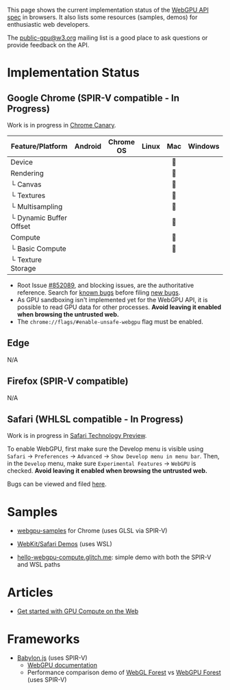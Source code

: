 This page shows the current implementation status of the [WebGPU API spec](https://gpuweb.github.io/gpuweb/) in browsers. It also lists some resources (samples, demos) for enthusiastic web developers.

The [public-gpu@w3.org](https://lists.w3.org/Archives/Public/public-gpu/) mailing list is a good place to ask questions or provide feedback on the API.

# Implementation Status

## Google Chrome (SPIR-V compatible - In Progress)

Work is in progress in [Chrome Canary](http://chrome.com/canary).

Feature/Platform          | Android  | Chrome OS | Linux | Mac | Windows |
------------------------- | :------: | :-------: | :---: | :-: | :-----: |
Device                    |          |           |       | 👷  |         |
Rendering                 |          |           |       | 👷  |         |
└ Canvas                  |          |           |       | 👷  |         |
└ Textures                |          |           |       | 👷  |         |
└ Multisampling           |          |           |       | 👷  |         |
└ Dynamic Buffer Offset   |          |           |       | 👷  |         |
Compute                   |          |           |       | 👷  |         |
└ Basic Compute           |          |           |       | 👷  |         |
└ Texture Storage         |          |           |       |     |         |

* Root Issue [#852089](https://bugs.chromium.org/p/chromium/issues/detail?id=852089), and blocking issues, are the authoritative reference. Search for [known bugs](https://bugs.chromium.org/p/chromium/issues/list?q=component:Blink%3EWebGPU) before filing [new bugs](https://bugs.chromium.org/p/chromium/issues/entry?components=Blink>WebGPU).
* As GPU sandboxing isn't implemented yet for the WebGPU API, it is possible to read GPU data for other processes. **Avoid leaving it enabled when browsing the untrusted web.**
* The `chrome://flags/#enable-unsafe-webgpu` flag must be enabled.

## Edge
N/A

## Firefox (SPIR-V compatible)
N/A

## Safari (WHLSL compatible - In Progress)

Work is in progress in [Safari Technology Preview](https://developer.apple.com/safari/technology-preview/).

To enable WebGPU, first make sure the Develop menu is visible using `Safari` → `Preferences` → `Advanced` → `Show Develop menu in menu bar`. Then, in the `Develop` menu, make sure `Experimental Features` → `WebGPU` is checked. **Avoid leaving it enabled when browsing the untrusted web.**

Bugs can be viewed and filed [here](https://bugs.webkit.org/buglist.cgi?bug_status=UNCONFIRMED&bug_status=NEW&bug_status=ASSIGNED&bug_status=REOPENED&component=WebGPU).

# Samples

* [webgpu-samples](https://austineng.github.io/webgpu-samples/) for Chrome (uses GLSL via SPIR-V)

* [WebKit/Safari Demos](https://webkit.org/demos/webgpu) (uses WSL)

* [hello-webgpu-compute.glitch.me](https://hello-webgpu-compute.glitch.me): simple demo with both the SPIR-V and WSL paths

# Articles

* [Get started with GPU Compute on the Web](https://developers.google.com/web/updates/2019/08/get-started-with-gpu-compute-on-the-web)


# Frameworks

* [Babylon.js](https://www.babylonjs.com/) (uses SPIR-V)
  * [WebGPU documentation](https://doc.babylonjs.com/extensions/webgpu)
  * Performance comparison demo of [WebGL Forest](https://www.babylonjs.com/Demos/WebGPU/forestWebGL.html) vs [WebGPU Forest](https://www.babylonjs.com/Demos/WebGPU/forestWebGPU.html) (uses SPIR-V)